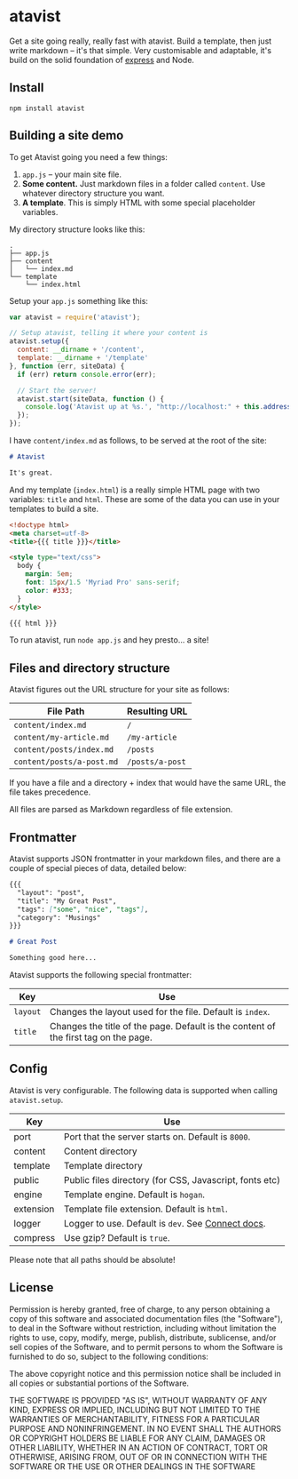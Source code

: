 # atavist

Get a site going really, really fast with atavist. Build a template, then just write markdown – it's that simple. Very customisable and adaptable, it's build on the solid foundation of [express](http://expressjs.com) and Node.

## Install

```
npm install atavist
```

## Building a site demo

To get Atavist going you need a few things:

1. `app.js` – your main site file.
2. **Some content.** Just markdown files in a folder called `content`. Use whatever directory structure you want.
3. **A template**. This is simply HTML with some special placeholder variables.

My directory structure looks like this:

```
.
├── app.js
├── content
│   └── index.md
└── template
    └── index.html
```

Setup your `app.js` something like this:

```javascript
var atavist = require('atavist');

// Setup atavist, telling it where your content is
atavist.setup({
  content: __dirname + '/content',
  template: __dirname + '/template'
}, function (err, siteData) {
  if (err) return console.error(err);

  // Start the server!
  atavist.start(siteData, function () {
    console.log('Atavist up at %s.', "http://localhost:" + this.address().port);
  });
});
```

I have `content/index.md` as follows, to be served at the root of the site:

```markdown
# Atavist

It's great.
```

And my template (`index.html`) is a really simple HTML page with two variables: `title` and `html`. These are some of the data you can use in your templates to build a site.

```html
<!doctype html>
<meta charset=utf-8>
<title>{{{ title }}}</title>

<style type="text/css">
  body {
    margin: 5em;
    font: 15px/1.5 'Myriad Pro' sans-serif;
    color: #333;
  }
</style>

{{{ html }}}
```

To run atavist, run `node app.js` and hey presto... a site!

## Files and directory structure

Atavist figures out the URL structure for your site as follows:

File Path | Resulting URL
---|---
`content/index.md` | `/`
`content/my-article.md` | `/my-article`
`content/posts/index.md` | `/posts`
`content/posts/a-post.md` | `/posts/a-post`

If you have a file and a directory + index that would have the same URL, the file takes precedence.

All files are parsed as Markdown regardless of file extension.

## Frontmatter

Atavist supports JSON frontmatter in your markdown files, and there are a couple of special pieces of data, detailed below:

```markdown
{{{
  "layout": "post",
  "title": "My Great Post",
  "tags": ["some", "nice", "tags"],
  "category": "Musings"
}}}

# Great Post

Something good here...
```

Atavist supports the following special frontmatter:

Key | Use
---|---
`layout` | Changes the layout used for the file. Default is `index`.
`title` | Changes the title of the page. Default is the content of the first tag on the page.

## Config

Atavist is very configurable. The following data is supported when calling `atavist.setup`.

Key | Use
---|---
port | Port that the server starts on. Default is `8000`.
content | Content directory
template | Template directory
public | Public files directory (for CSS, Javascript, fonts etc)
engine | Template engine. Default is `hogan`.
extension | Template file extension. Default is `html`.
logger | Logger to use. Default is `dev`. See [Connect docs](http://www.senchalabs.org/connect/middleware-logger.html).
compress | Use gzip? Default is `true`.

Please note that all paths should be absolute!

## License

Permission is hereby granted, free of charge, to any person obtaining a copy of this software and associated documentation files (the "Software"), to deal in the Software without restriction, including without limitation the rights to use, copy, modify, merge, publish, distribute, sublicense, and/or sell copies of the Software, and to permit persons to whom the Software is furnished to do so, subject to the following conditions:

The above copyright notice and this permission notice shall be included in all copies or substantial portions of the Software.

THE SOFTWARE IS PROVIDED "AS IS", WITHOUT WARRANTY OF ANY KIND, EXPRESS OR IMPLIED, INCLUDING BUT NOT LIMITED TO THE WARRANTIES OF MERCHANTABILITY, FITNESS FOR A PARTICULAR PURPOSE AND NONINFRINGEMENT. IN NO EVENT SHALL THE AUTHORS OR COPYRIGHT HOLDERS BE LIABLE FOR ANY CLAIM, DAMAGES OR OTHER LIABILITY, WHETHER IN AN ACTION OF CONTRACT, TORT OR OTHERWISE, ARISING FROM, OUT OF OR IN CONNECTION WITH THE SOFTWARE OR THE USE OR OTHER DEALINGS IN THE SOFTWARE

